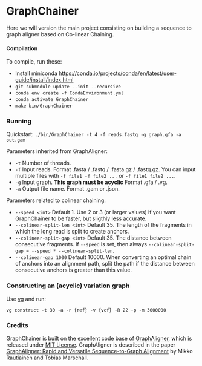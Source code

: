 # GraphChainer

Here we will version the main project consisting on building a sequence to graph aligner based on Co-linear Chaining.

#### Compilation

To compile, run these:

- Install miniconda https://conda.io/projects/conda/en/latest/user-guide/install/index.html
- `git submodule update --init --recursive`
- `conda env create -f CondaEnvironment.yml`
- `conda activate GraphChainer`
- `make bin/GraphChainer`

### Running

Quickstart: `./bin/GraphChainer -t 4 -f reads.fastq -g graph.gfa -a out.gam`

Parameters inherited from GraphAligner:
- `-t` Number of threads.
- `-f` Input reads. Format .fasta / .fastq / .fasta.gz / .fastq.gz. You can input multiple files with `-f file1 -f file2 ...` or `-f file1 file2 ...`.
- `-g` Input graph. **This graph must be acyclic** Format .gfa / .vg. 
- `-a` Output file name. Format .gam or .json.

Parameters related to colinear chaining:
- `--speed <int>` Default 1. Use 2 or 3 (or larger values) if you want GraphChainer to be faster, but sligthly less accurate.
- `--colinear-split-len <int>` Default 35. The length of the fragments in which the long read is split to create anchors.
- `--colinear-split-gap <int>` Default 35. The distance between consecutive fragments. If `--speed` is set, then always `--colinear-split-gap = --speed * --colinear-split-len`.
- `--colinear-gap 1000` Default 10000. When converting an optimal chain of anchors into an alignment path, split the path if the distance between consecutive anchors is greater than this value.

### Constructing an (acyclic) variation graph

Use [vg](https://github.com/vgteam/vg) and run:

`vg construct -t 30 -a -r {ref} -v {vcf} -R 22 -p -m 3000000`

### Credits

GraphChainer is built on the excellent code base of [GraphAligner](https://github.com/maickrau/GraphAligner), which is released under [MIT License](https://github.com/maickrau/GraphAligner/blob/master/LICENSE.md). GraphAligner is described in the paper [GraphAligner: Rapid and Versatile Sequence-to-Graph Alignment](https://doi.org/10.1186/s13059-020-02157-2) by Mikko Rautiainen and Tobias Marschall.
